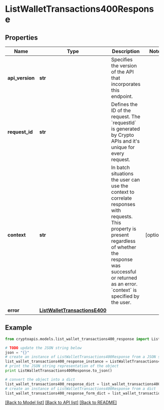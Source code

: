# ListWalletTransactions400Response


## Properties
Name | Type | Description | Notes
------------ | ------------- | ------------- | -------------
**api_version** | **str** | Specifies the version of the API that incorporates this endpoint. | 
**request_id** | **str** | Defines the ID of the request. The &#x60;requestId&#x60; is generated by Crypto APIs and it&#39;s unique for every request. | 
**context** | **str** | In batch situations the user can use the context to correlate responses with requests. This property is present regardless of whether the response was successful or returned as an error. &#x60;context&#x60; is specified by the user. | [optional] 
**error** | [**ListWalletTransactionsE400**](ListWalletTransactionsE400.md) |  | 

## Example

```python
from cryptoapis.models.list_wallet_transactions400_response import ListWalletTransactions400Response

# TODO update the JSON string below
json = "{}"
# create an instance of ListWalletTransactions400Response from a JSON string
list_wallet_transactions400_response_instance = ListWalletTransactions400Response.from_json(json)
# print the JSON string representation of the object
print ListWalletTransactions400Response.to_json()

# convert the object into a dict
list_wallet_transactions400_response_dict = list_wallet_transactions400_response_instance.to_dict()
# create an instance of ListWalletTransactions400Response from a dict
list_wallet_transactions400_response_form_dict = list_wallet_transactions400_response.from_dict(list_wallet_transactions400_response_dict)
```
[[Back to Model list]](../README.md#documentation-for-models) [[Back to API list]](../README.md#documentation-for-api-endpoints) [[Back to README]](../README.md)


